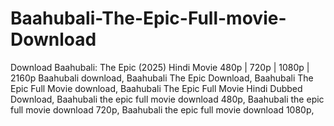 # Baahubali-The-Epic-Full-movie-Download
Download Baahubali: The Epic (2025) Hindi Movie 480p | 720p | 1080p | 2160p
Baahubali download, Baahubali The Epic Download, Baahubali The Epic Full Movie download, Baahubali The Epic Full Movie Hindi Dubbed Download, Baahubali the epic full movie download 480p, Baahubali the epic full movie download 720p, Baahubali the epic full movie download 1080p,
